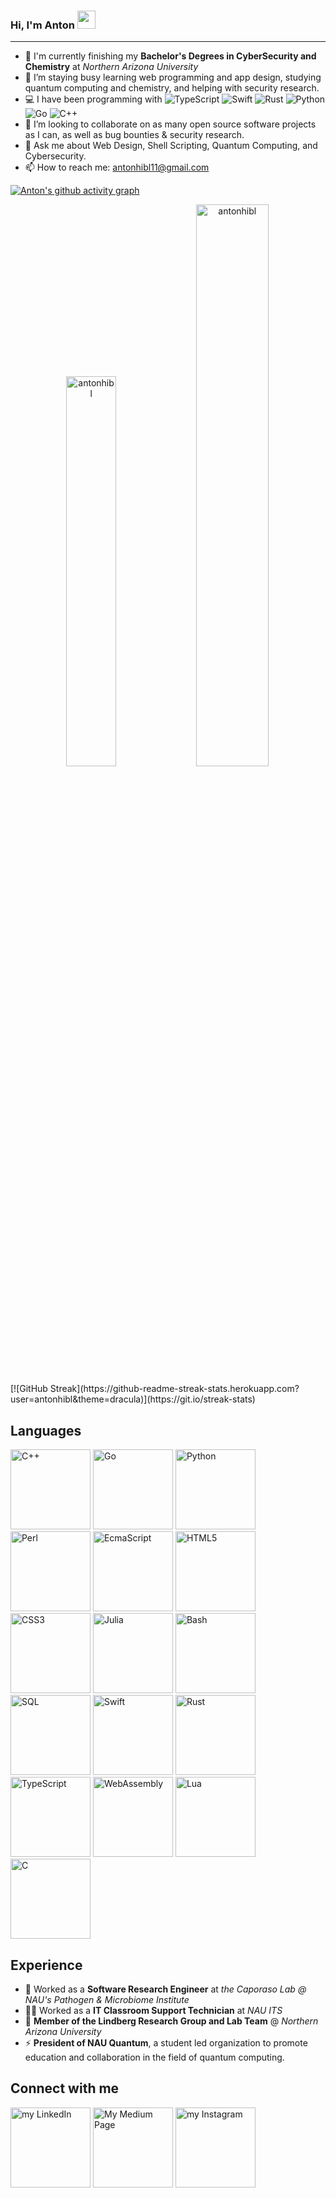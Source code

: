### Hi, I'm Anton <img src="https://github.com/TheDudeThatCode/TheDudeThatCode/blob/master/Assets/Hi.gif" width="29px" height="29px">

-----

- 📖 I'm currently finishing my **Bachelor's Degrees in CyberSecurity and Chemistry** at *Northern Arizona University*
- 🔭 I’m staying busy learning web programming and app design, studying quantum computing and chemistry, and helping with security research.
- 💻 I have been programming with ![TypeScript](https://img.shields.io/badge/-TypeScript-blue) ![Swift](https://img.shields.io/badge/-Swift-orange) ![Rust](https://img.shields.io/badge/-Rust-red) ![Python](https://img.shields.io/badge/-Python-darkgreen) ![Go](https://img.shields.io/badge/-Go-9cf) ![C++](https://img.shields.io/badge/-C%2B%2B-blueviolet)
- 👥 I’m looking to collaborate on as many open source software projects as I can, as well as bug bounties & security research.
- 💬 Ask me about Web Design, Shell Scripting, Quantum Computing, and Cybersecurity.
- 📫 How to reach me: antonhibl11@gmail.com

[![Anton's github activity graph](https://github-readme-activity-graph.cyclic.app/graph?username=antonhibl&theme=tokyo-night)](https://github.com/ashutosh00710/github-readme-activity-graph)

<p align="center"> 
  <img width="40%" src="https://github-readme-stats-git-masterrstaa-rickstaa.vercel.app/api/top-langs?username=antonhibl&user=antonhibl&show_icons=true&theme=dracula&title_color=ff8000&text_color=ffffff&bg_color=6a6a6a&locale=en&layout=compact&hide_border=true" alt="antonhibl" />  
  <img width="48%" src="https://github-readme-stats-git-masterstaa-rickstaa.vercel.app/api?username=antonhibl&user=antonhibl&show_icons=true&theme=dracula&title_color=ff8000&text_color=ffffff&bg_color=6a6a6a&locale=en&hide_border=true" alt="antonhibl" /> 
</p>
[![GitHub Streak](https://github-readme-streak-stats.herokuapp.com?user=antonhibl&theme=dracula)](https://git.io/streak-stats)

## Languages

<a alt="C++" href="https://en.wikipedia.org/wiki/C%2B%2B"><img alt="C++" src="https://cdn-icons-png.flaticon.com/128/6132/6132222.png" width="128" height="128"></img></a>
<a alt="Go" href="https://go.dev/"><img alt="Go" src="https://cdn.icon-icons.com/icons2/2699/PNG/512/golang_logo_icon_171073.png" width="128" height="128"></img></a>
<a alt="Python" href="https://www.python.org/"><img alt="Python" src="https://cdn-icons-png.flaticon.com/128/5968/5968350.png" width="128" height="128"></img></a>
<a alt="Perl" href="https://www.perl.org/"><img alt="Perl" src="https://www.unixmen.com/wp-content/uploads/2013/07/perl_logo.jpg" width="128" height="128"></img></a>
<a alt="EcmaScript6" href="https://www.ecma-international.org/publications-and-standards/standards/ecma-262/"><img alt="EcmaScript" src="https://codereviewvideos.com/blog/wp-content/uploads/2016/04/es6-logo.png" width="128" height="128"></img></a>
<a alt="HTML5" href="https://en.wikipedia.org/wiki/HTML5"><img alt="HTML5" src="https://cdn-icons-png.flaticon.com/128/5968/5968267.png" width="128" height="128"></img></a>
<a alt="CSS3" href="https://en.wikipedia.org/wiki/CSS"><img alt="CSS3" src="https://cdn-icons-png.flaticon.com/128/5968/5968201.png" width="128" height="128"></img></a>
<a alt="Julia" href="https://julialang.org/"><img alt="Julia" src="https://icons.iconarchive.com/icons/papirus-team/papirus-apps/256/julia-icon.png" width="128" height="128"></img></a>
<a alt="Bash" href="https://www.gnu.org/software/bash/"><img alt="Bash" src="https://blog.toright.com/wp-content/uploads/2019/05/bash.png" width="128" height="128"></img></a>
<a alt="PostgreSQL" href="https://www.postgresql.org/"><img alt="SQL" src="https://logonoid.com/images/postgresql-logo.png" width="128" height="128"></img></a>
<a alt="Swift" href="https://www.swift.org/"><img alt="Swift" src="https://cdn-icons-png.flaticon.com/128/5968/5968371.png" width="128" height="128"></img></a>
<a alt="Rust" href="https://www.rust-lang.org/"><img alt="Rust" src="https://www.vippng.com/png/detail/33-331403_rust-programming-language-black-logo-rust-programming-logo.png" width="128" height="128"></img></a>
<a alt="TypeScript" href="https://www.typescriptlang.org/"><img alt="TypeScript" src="https://cdn-icons-png.flaticon.com/128/5968/5968381.png" width="128" height="128"></img></a>
<a alt="WebAssembly" href="https://webassembly.org/"><img alt="WebAssembly" src="https://webassembly.github.io/spec/core/_static/webassembly.png" width="128" height="128"></img></a>
<a alt="Lua" href="https://www.lua.org/"><img alt="Lua" src="https://duckduckgo.com/i/074bab0a.png" width="128" height="128"></img></a>
<a alt="C" href="https://www.iso.org/standard/74528.html"><img alt="C" src="https://duckduckgo.com/i/a5b1dab3.png" height="128" width="128"></img></a>


## Experience

- 🦠 Worked as a **Software Research Engineer** at *the Caporaso Lab @ NAU's Pathogen & Microbiome Institute*
- 👨‍💻 Worked as a **IT Classroom Support Technician** at *NAU ITS*
- 🧪 **Member of the Lindberg Research Group and Lab Team** @ *Northern Arizona University*
- ⚡️ **President of NAU Quantum**, a student led organization to promote education and collaboration in the field of quantum computing.

## Connect with me

<a href="https://www.linkedin.com/in/anton-hibl-88a92a214"><img alt="my LinkedIn" src="https://cdn-icons-png.flaticon.com/512/1409/1409945.png" width="128" height="128"></img></a>
<a href="https://medium.com/@antonadventurer14"><img alt="My Medium Page" src="https://cdn-icons-png.flaticon.com/128/5968/5968906.png" width="128" height="128"></img></a>
<a href="https://www.instagram.com/antonxhibl/"><img alt="my Instagram" src="https://cdn-icons-png.flaticon.com/128/2111/2111463.png" width="128" height="128"></img></a>


